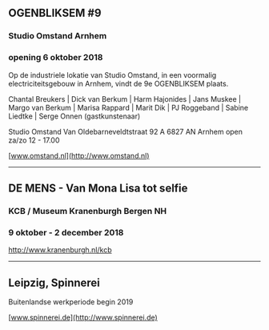 
## OGENBLIKSEM #9

### Studio Omstand Arnhem

### opening 6 oktober 2018

Op de industriele lokatie van Studio Omstand, in een voormalig electriciteitsgebouw in Arnhem, vindt de 9e OGENBLIKSEM plaats. 

Chantal Breukers | Dick van Berkum | Harm Hajonides | Jans Muskee | Margo van Berkum | Marisa Rappard | Marit Dik | PJ Roggeband | Sabine Liedtke | Serge Onnen (gastkunstenaar)

Studio Omstand
Van Oldebarneveldtstraat 92 A
6827 AN Arnhem
open za/zo 12 - 17.00

[www.omstand.nl](http://www.omstand.nl)

---

## DE MENS - Van Mona Lisa tot selfie

### KCB / Museum Kranenburgh Bergen NH

### 9 oktober - 2 december 2018 

http://www.kranenburgh.nl/kcb

---

## Leipzig, Spinnerei

Buitenlandse werkperiode begin 2019

[www.spinnerei.de](http://www.spinnerei.de)
